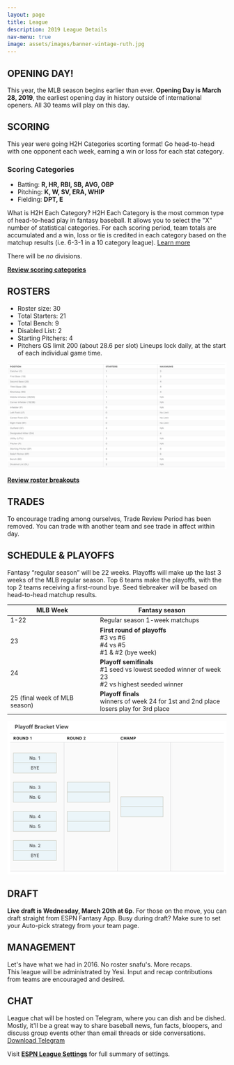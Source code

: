 ```yaml
---
layout: page
title: League
description: 2019 League Details
nav-menu: true
image: assets/images/banner-vintage-ruth.jpg
---
```


## OPENING DAY!
This year, the MLB season begins earlier than ever. **Opening Day is March 28, 2019**, the earliest opening day in history outside of international openers. All 30 teams will play on this day.

## SCORING
This year were going H2H Categories scorting format! Go head-to-head with one opponent each week, earning a win or loss for each stat category.

### Scoring Categories
- Batting: **R, HR, RBI, SB, AVG, OBP**
- Pitching: **K, W, SV, ERA, WHIP**
- Fielding: **DPT, E**

What is H2H Each Category?
H2H Each Category is the most common type of head-to-head play in fantasy baseball. It allows you to select the "X" number of statistical categories. For each scoring period, team totals are accumulated and a win, loss or tie is credited in each category based on the matchup results (i.e. 6-3-1 in a 10 category league). [Learn more](https://support.espn.com/hc/en-us/articles/360003913972-Scoring-Formats)

There will be *no* divisions.

[**Review scoring categories**](http://fantasy.espn.com/baseball/league/settings?leagueId=96224&view=scoring)

## ROSTERS
* Roster size: 30
* Total Starters: 21
* Total Bench: 9
* Disabled List: 2
* Starting Pitchers: 4
* Pitchers GS limit 200 (about 28.6 per slot)
Lineups lock daily, at the start of each individual game time.

![Roster](/assets/images/league-roster.png)

[**Review roster breakouts**](http://fantasy.espn.com/baseball/league/settings?leagueId=96224&view=rosters)

## TRADES
To encourage trading among ourselves, Trade Review Period has been removed. You can trade with another team and see trade in affect within day.

## SCHEDULE & PLAYOFFS
Fantasy “regular season” will be 22 weeks. Playoffs will make up the last 3 weeks of the MLB regular season. Top 6 teams make the playoffs, with the top 2 teams receiving a first-round bye. Seed tiebreaker will be based on head-to-head matchup results.

| MLB Week | Fantasy season |
| --------------------|----------------|
| 1-22 | Regular season 1-week matchups
| 23  | **First round of playoffs** <br> #3 vs #6 <br> #4 vs #5 <br> #1 & #2 (bye week) |
| 24  | **Playoff semifinals** <br>#1 seed vs lowest seeded winner of week 23 <br> #2 vs highest seeded winner
| 25 (final week of MLB season) | **Playoff finals** <br>winners of week 24 for 1st and 2nd place <br> losers play for 3rd place | 

![playoff bracket](/assets/images/league-playoff-bracket.png)

## DRAFT
**Live draft is Wednesday, March 20th at 6p**. For those on the move, you can draft straight from ESPN Fantasy App. Busy during draft? Make sure to set your Auto-pick strategy from your team page.


## MANAGEMENT
Let's have what we had in 2016. No roster snafu's. More recaps. <br>
This league will be administrated by Yesi. Input and recap contributions from teams are encouraged and desired. 

## CHAT
League chat will be hosted on Telegram, where you can dish and be dished. Mostly, it'll be a great way to share baseball news, fun facts, bloopers, and discuss group events other than email threads or side conversations. [Download Telegram](https://telegram.org/)

Visit [**ESPN League Settings**](http://fantasy.espn.com/baseball/league/settings?leagueId=96224&seasonId=2019&view=summary) for full summary of settings.
